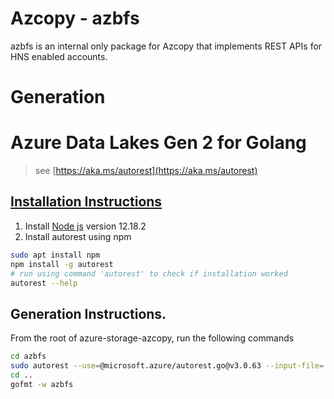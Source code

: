 # Azcopy - azbfs

azbfs is an internal only package for Azcopy that implements REST APIs for HNS enabled accounts.

# Generation
# Azure Data Lakes Gen 2 for Golang
> see [https://aka.ms/autorest](https://aka.ms/autorest)

## [Installation Instructions](https://github.com/Azure/autorest/blob/main/docs/install/readme.md)
1. Install [Node js](https://github.com/nodesource/distributions/blob/master/README.md#installation-instructions) version 12.18.2
2. Install autorest using npm
```bash
sudo apt install npm
npm install -g autorest
# run using command 'autorest' to check if installation worked
autorest --help
``` 

## Generation Instructions.
From the root of azure-storage-azcopy, run the following commands
```bash
cd azbfs
sudo autorest --use=@microsoft.azure/autorest.go@v3.0.63 --input-file=./azure_dfs_swagger_manually_edited.json --go=true --output-folder=./ --namespace=azbfs --go-export-clients=false --file-prefix=zz_generated_
cd ..
gofmt -w azbfs
```